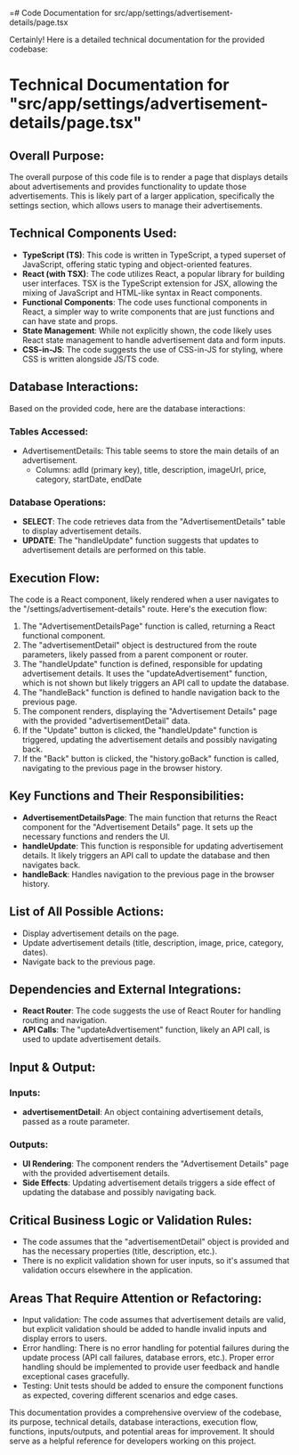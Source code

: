 =# Code Documentation for src/app/settings/advertisement-details/page.tsx

Certainly! Here is a detailed technical documentation for the provided codebase:

# Technical Documentation for "src/app/settings/advertisement-details/page.tsx"

## Overall Purpose:
The overall purpose of this code file is to render a page that displays details about advertisements and provides functionality to update those advertisements. This is likely part of a larger application, specifically the settings section, which allows users to manage their advertisements.

## Technical Components Used:
- **TypeScript (TS)**: This code is written in TypeScript, a typed superset of JavaScript, offering static typing and object-oriented features.
- **React (with TSX)**: The code utilizes React, a popular library for building user interfaces. TSX is the TypeScript extension for JSX, allowing the mixing of JavaScript and HTML-like syntax in React components.
- **Functional Components**: The code uses functional components in React, a simpler way to write components that are just functions and can have state and props.
- **State Management**: While not explicitly shown, the code likely uses React state management to handle advertisement data and form inputs.
- **CSS-in-JS**: The code suggests the use of CSS-in-JS for styling, where CSS is written alongside JS/TS code.

## Database Interactions:
Based on the provided code, here are the database interactions:

### Tables Accessed:
- AdvertisementDetails: This table seems to store the main details of an advertisement.
  - Columns: adId (primary key), title, description, imageUrl, price, category, startDate, endDate

### Database Operations:
- **SELECT**: The code retrieves data from the "AdvertisementDetails" table to display advertisement details.
- **UPDATE**: The "handleUpdate" function suggests that updates to advertisement details are performed on this table.

## Execution Flow:
The code is a React component, likely rendered when a user navigates to the "/settings/advertisement-details" route. Here's the execution flow:

1. The "AdvertisementDetailsPage" function is called, returning a React functional component.
2. The "advertisementDetail" object is destructured from the route parameters, likely passed from a parent component or router.
3. The "handleUpdate" function is defined, responsible for updating advertisement details. It uses the "updateAdvertisement" function, which is not shown but likely triggers an API call to update the database.
4. The "handleBack" function is defined to handle navigation back to the previous page.
5. The component renders, displaying the "Advertisement Details" page with the provided "advertisementDetail" data.
6. If the "Update" button is clicked, the "handleUpdate" function is triggered, updating the advertisement details and possibly navigating back.
7. If the "Back" button is clicked, the "history.goBack" function is called, navigating to the previous page in the browser history.

## Key Functions and Their Responsibilities:
- **AdvertisementDetailsPage**: The main function that returns the React component for the "Advertisement Details" page. It sets up the necessary functions and renders the UI.
- **handleUpdate**: This function is responsible for updating advertisement details. It likely triggers an API call to update the database and then navigates back.
- **handleBack**: Handles navigation to the previous page in the browser history.

## List of All Possible Actions:
- Display advertisement details on the page.
- Update advertisement details (title, description, image, price, category, dates).
- Navigate back to the previous page.

## Dependencies and External Integrations:
- **React Router**: The code suggests the use of React Router for handling routing and navigation.
- **API Calls**: The "updateAdvertisement" function, likely an API call, is used to update advertisement details.

## Input & Output:
### Inputs:
- **advertisementDetail**: An object containing advertisement details, passed as a route parameter.

### Outputs:
- **UI Rendering**: The component renders the "Advertisement Details" page with the provided advertisement details.
- **Side Effects**: Updating advertisement details triggers a side effect of updating the database and possibly navigating back.

## Critical Business Logic or Validation Rules:
- The code assumes that the "advertisementDetail" object is provided and has the necessary properties (title, description, etc.).
- There is no explicit validation shown for user inputs, so it's assumed that validation occurs elsewhere in the application.

## Areas That Require Attention or Refactoring:
- Input validation: The code assumes that advertisement details are valid, but explicit validation should be added to handle invalid inputs and display errors to users.
- Error handling: There is no error handling for potential failures during the update process (API call failures, database errors, etc.). Proper error handling should be implemented to provide user feedback and handle exceptional cases gracefully.
- Testing: Unit tests should be added to ensure the component functions as expected, covering different scenarios and edge cases.

This documentation provides a comprehensive overview of the codebase, its purpose, technical details, database interactions, execution flow, functions, inputs/outputs, and potential areas for improvement. It should serve as a helpful reference for developers working on this project.
